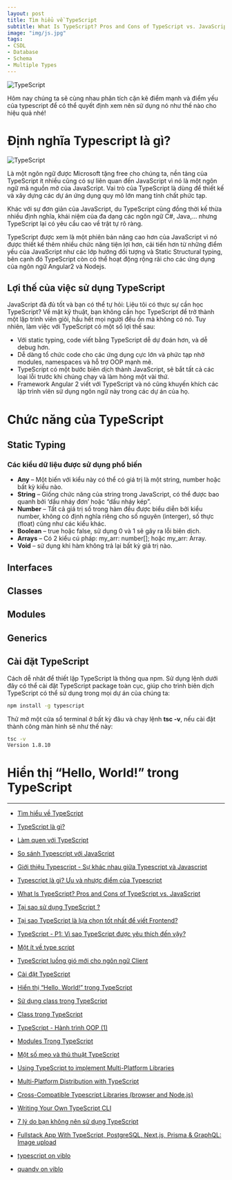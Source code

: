 ```yaml
---
layout: post
title: Tìm hiểu về TypeScript
subtitle: What Is TypeScript? Pros and Cons of TypeScript vs. JavaScript
image: "img/js.jpg"
tags:
- CSDL
- Database
- Schema
- Multiple Types
---
```


![TypeScript](https://boxxv.github.io/img/posts/typescript-la-gi-uu-va-nhuoc-diem-cua-typescript-4.png "TypeScript")

Hôm nay chúng ta sẽ cùng nhau phân tích cặn kẽ điểm mạnh và điểm yếu của typescript để có thể quyết định xem nên sử dụng nó như thế nào cho hiệu quả nhé!


# Định nghĩa Typescript là gì?

![TypeScript](https://boxxv.github.io/img/posts/TypeScript-JavaScriptPlusTypes.webp "TypeScript")

Là một ngôn ngữ được Microsoft tặng free cho chúng ta, nền tảng của TypeScript ít nhiều cũng có sự liên quan đến JavaScript vì nó là một ngôn ngữ mã nguồn mở của JavaScript. Vai trò của TypeScript là dùng để thiết kế và xây dựng các dự án ứng dụng quy mô lớn mang tính chất phức tạp.

Khác với sự đơn giản của JavaScript, du TypeScript cũng đồng thời kế thừa nhiều định nghĩa, khái niệm của đa dạng các ngôn ngữ C#, Java,… nhưng TypeScript lại có yêu cầu cao về trật tự rõ ràng.

TypeScript được xem là một phiên bản nâng cao hơn của JavaScript vì nó được thiết kế thêm nhiều chức năng tiện lợi hơn, cải tiến hơn từ những điểm yếu của JavaScript như các lớp hướng đối tượng và Static Structural typing, bên cạnh đó TypeScript còn có thể hoạt động rộng rãi cho các ứng dụng của ngôn ngữ Angular2 và Nodejs.

## Lợi thế của việc sử dụng TypeScript

JavaScript đã đủ tốt và bạn có thể tự hỏi: Liệu tôi có thực sự cần học TypeScript? Về mặt kỹ thuật, bạn không cần học TypeScript để trở thành một lập trình viên giỏi, hầu hết mọi người đều ổn mà không có nó. Tuy nhiên, làm việc với TypeScript có một số lợi thế sau:

- Với static typing, code viết bằng TypeScript dễ dự đoán hơn, và dễ debug hơn.
- Dễ dàng tổ chức code cho các ứng dụng cực lớn và phức tạp nhờ modules, namespaces và hỗ trợ OOP mạnh mẽ.
- TypeScript có một bước biên dịch thành JavaScript, sẽ bắt tất cả các loại lỗi trước khi chúng chạy và làm hỏng một vài thứ.
- Framework Angular 2 viết với TypeScript và nó cũng khuyến khích các lập trình viên sử dụng ngôn ngữ này trong các dự án của họ.


# Chức năng của TypeScript

## Static Typing

### Các kiểu dữ liệu được sử dụng phổ biến

- **Any** – Một biến với kiểu này có thể có giá trị là một string, number hoặc bất kỳ kiểu nào.
- **String** – Giống chức năng của string trong JavaScript, có thể được bao quanh bởi ‘dấu nháy đơn’ hoặc “dấu nháy kép”.
- **Number** – Tất cả giá trị số trong hàm đều được biểu diễn bởi kiểu number, không có định nghĩa riêng cho số nguyên (interger), số thực (float) cũng như các kiểu khác.
- **Boolean** – true hoặc false, sử dụng 0 và 1 sẽ gây ra lỗi biên dịch.
- **Arrays** – Có 2 kiểu cú pháp: my_arr: number[]; hoặc my_arr: Array<number>.
- **Void** – sử dụng khi hàm không trả lại bất kỳ giá trị nào.

## Interfaces

## Classes

## Modules

## Generics


## Cài đặt TypeScript

Cách dễ nhât để thiết lập TypeScript là thông qua npm. Sử dụng lệnh dưới đây có thể cài đặt TypeScript package toàn cục, giúp cho trình biên dịch TypeScript có thể sử dụng trong mọi dự án của chúng ta:

```bat
npm install -g typescript
```

Thử mở một cửa sổ terminal ở bất kỳ đâu và chạy lệnh **tsc -v**, nếu cài đặt thành công màn hình sẽ như thế này:

```bat
tsc -v
Version 1.8.10
```

# Hiển thị “Hello, World!” trong TypeScript






-----
- [Tìm hiểu về TypeScript](https://topdev.vn/blog/typescript-la-gi/)
- [TypeScript là gì?](https://viblo.asia/p/typescript-la-gi-yMnKMRBjZ7P)
- [Làm quen với TypeScript](https://viblo.asia/p/javascript-lam-quen-voi-typescript-gGJ59QkP5X2)
- [So sánh Typescript với JavaScript](https://topdev.vn/blog/so-sanh-typescript-voi-javascript/)
- [Giới thiệu Typescript - Sự khác nhau giữa Typescript và Javascript](https://viblo.asia/p/gioi-thieu-typescript-su-khac-nhau-giua-typescript-va-javascript-LzD5dDn05jY)
- [Typescript là gì? Ưu và nhược điểm của Typescript](https://topdev.vn/blog/typescript-la-gi-uu-va-nhuoc-diem-cua-typescript/)
- [What Is TypeScript? Pros and Cons of TypeScript vs. JavaScript](https://www.stxnext.com/blog/typescript-pros-cons-javascript/)
- [Tại sao sử dụng TypeScript ?](https://viblo.asia/p/tai-sao-su-dung-typescript-L4x5xAq1KBM)
- [Tại sao TypeScript là lựa chọn tốt nhất để viết Frontend?](https://itnavi.com.vn/blog/tai-sao-typescript-la-lua-chon-tot-nhat-de-viet-frontend)
- [TypeScript - P1: Vì sao TypeScript được yêu thích đến vậy?](https://viblo.asia/p/typescript-p1-vi-sao-typescript-duoc-yeu-thich-den-vay-1Je5E79LZnL)
- [Một ít về type script](https://viblo.asia/p/mot-it-ve-type-script-3Q75w6n3lWb)
- [TypeScript luồng gió mới cho ngôn ngữ Client](https://viblo.asia/p/typescript-luong-gio-moi-cho-ngon-ngu-client-l5XRBVz4RqPe)

- [Cài đặt TypeScript](https://viblo.asia/p/cai-dat-typescript-QpmleRMM5rd)
- [Hiển thị “Hello, World!” trong TypeScript](https://viblo.asia/p/hien-thi-hello-world-trong-typescript-Eb85oAz8Z2G)
- [Sử dụng class trong TypeScript](https://viblo.asia/p/su-dung-class-trong-typescript-bJzKmAbDK9N)
- [Class trong TypeScript](https://viblo.asia/p/class-trong-typescript-4dbZNkaklYM)
- [TypeScript - Hành trình OOP (1)](https://viblo.asia/p/typescript-hanh-trinh-oop-1-yMnKM6pzZ7P)
- [Modules Trong TypeScript](https://viblo.asia/p/modules-trong-typescript-Qpmlez3k5rd)
- [Một số mẹo và thủ thuật TypeScript](https://viblo.asia/p/mot-so-meo-va-thu-thuat-typescript-Ljy5VWq9Kra)

- [Using TypeScript to implement Multi-Platform Libraries](https://www.dotnetcurry.com/typescript/1370/typescript-nodejs-target-multi-platform-libraries)
- [Multi-Platform Distribution with TypeScript](https://www.sitepen.com/blog/multi-platform-distribution-with-typescript)
- [Cross-Compatible Typescript Libraries (browser and Node.js)](https://blog.unterholzer.dev/cross-compatible-typescript-libraries/)
- [Writing Your Own TypeScript CLI](https://betterprogramming.pub/writing-your-own-typescript-cli-6f9c5688ad34)

- [7 lý do bạn không nên sử dụng TypeScript](https://topdev.vn/blog/7-ly-do-ban-khong-nen-su-dung-typescript/)
- [Fullstack App With TypeScript, PostgreSQL, Next.js, Prisma & GraphQL: Image upload](https://www.prisma.io/blog/fullstack-nextjs-graphql-prisma-4-1k1kc83x3v)
- [typescript on viblo](https://viblo.asia/tags/typescript)
- [quandv on viblo](https://viblo.asia/u/quandv)